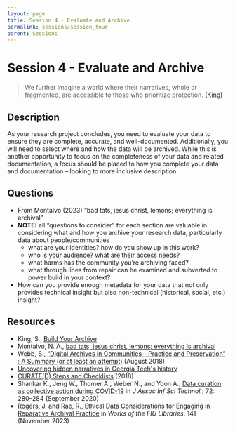 ```yaml
---
layout: page
title: Session 4 - Evaluate and Archive
permalink: sessions/session_four
parent: Sessions
---
```


# Session 4 - Evaluate and Archive

> We further imagine a world where their narratives, whole or fragmented, are accessible to those who prioritize protection. [(King)][1]

## Description

As your research project concludes, you need to evaluate your data to ensure they are complete, accurate, and well-documented. Additionally, you will need to select where and how the data will be archived. While this is another opportunity to focus on the completeness of your data and related documentation, a focus should be placed to how you complete your data and documentation – looking to more inclusive description.

## Questions

 - From Montalvo (2023) “bad tats, jesus christ, lemons; everything is archival”
 - **NOTE:** all “questions to consider” for each section are valuable in considering what and how you archive your research data, particularly data about people/communities
   - what are your identities? how do you show up in this work?
   - who is your audience? what are their access needs?
   - what harms has the community you’re archiving faced?
   - what through lines from repair can be examined and subverted to power build in your context? 
- How can you provide enough metadata for your data that not only provides technical insight but also non-technical (historical, social, etc.) insight? 

## Resources

- King, S., [Build Your Archive](https://www.buildyourarchive.com/)
- Montalvo, N. A., [bad tats, jesus christ, lemons; everything is archival](https://syllabusproject.org/bad-tats/)
- Webb, S., [“Digital Archives in Communities – Practice and Preservation” : A Summary (or at least an attempt)](https://www.dpconline.org/blog/digital-archives-in-communities) (August 2018)
- [Uncovering hidden narratives in Georgia Tech's history](https://apps.library.gatech.edu/courses/hidden-narratives/#/)
- [CURATE(D) Steps and Checklists](https://datacuration.network/outputs/workflows/) (2018)
- Shankar K., Jeng W., Thomer A., Weber N., and Yoon A., [Data curation as collective action during COVID-19](https://doi.org/10.1002/asi.24406) in *J Assoc Inf Sci Technol.*; 72: 280–284 (September 2020)
- Rogers, J. and Rae, R., [Ethical Data Considerations for Engaging in Reparative Archival Practice](https://digitalcommons.fiu.edu/glworks/141/) in *Works of the FIU Libraries*. 141 (November 2023) 




[1]: https://www.buildyourarchive.com/ "Build Your Archive"
